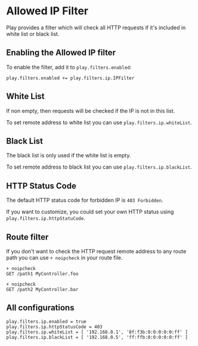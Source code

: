 <!--- Copyright (C) from 2022 The Play Framework Contributors <https://github.com/playframework>, 2011-2021 Lightbend Inc. <https://www.lightbend.com> -->

# Allowed IP Filter

Play provides a filter which will check all HTTP requests if it's included in white list or black list. 

## Enabling the Allowed IP filter

To enable the filter, add it to `play.filters.enabled`:

```
play.filters.enabled += play.filters.ip.IPFilter
```

## White List

If non empty, then requests will be checked if the IP is not in this list.

To set remote address to white list you can use `play.filters.ip.whiteList`.

## Black List

The black list is only used if the white list is empty.

To set remote address to black list you can use `play.filters.ip.blackList`.

## HTTP Status Code

The default HTTP status code for forbidden IP is `403 Forbidden`.

If you want to customize, you could set your own HTTP status using `play.filters.ip.httpStatuCode`.

## Route filter

If you don't want to check the HTTP request remote address to any route path you can use `+ noipcheck` in your route file.

```
+ noipcheck
GET /path1 MyController.foo

+ noipcheck
GET /path2 MyController.bar     
```

## All configurations

```
play.filters.ip.enabled = true
play.filters.ip.httpStatusCode = 403
play.filters.ip.whiteList = [ '192.168.0.1', '8f:f3b:0:0:0:0:0:ff' ]
play.filters.ip.blackList = [ '192.168.0.5', 'ff:ffb:0:0:0:0:0:ff' ]
```
